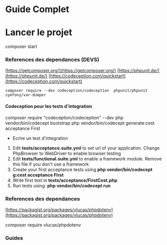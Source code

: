 # Guide Complet


# Lancer le projet

composer start

### References des dependances (DEVS)  

[https://getcomposer.org/](https://getcomposer.org/)
[https://phpunit.de/](https://phpunit.de/)
[https://codeception.com/quickstart](https://codeception.com/quickstart)

    composer require --dev codeception/codeception  phpunit/phpunit symfony/var-dumper
#### Codeception pour les tests d'integration
composer require "codeception/codeception" --dev
php vendor/bin/codecept bootstrap
php vendor/bin/codecept generate:cest acceptance First

 - Ecrire un test d'integration

1. Edit **tests/acceptance.suite.yml** to set url of your application. Change PhpBrowser to WebDriver to enable browser testing
2. Edit **tests/functional.suite.yml** to enable a framework module. Remove this file if you don't use a framework
3. Create your first acceptance tests using **php vendor/bin/codecept g:cest acceptance First**
4. Write first test in **tests/acceptance/FirstCest.php**
5. Run tests using: **php vendor/bin/codecept run**



### References des dependances 

[https://packagist.org/packages/vlucas/phpdotenv](https://packagist.org/packages/vlucas/phpdotenv)

composer require vlucas/phpdotenv  
 


### Guides

